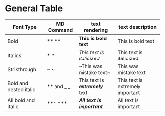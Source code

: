 # General Table
| Font Type | MD Command | text rendering | text description | 
| --- | --- | --- | --- | 
| Bold | ** ** | **This is bold text** | This is bold text | 
| Italics | * * | *This text is italicized* | This text is italicized | 
| Strikthrough | ~ ~ | ~This was mistake text~ | This was mistake text | 
| Bold and nested italic | ** and _ _ | This text is **_extremely_** text | This text is extremely important| 
| All bold and italic | *** *** | ***All text is important*** | All text is important | 
